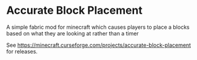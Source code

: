 # Accurate Block Placement

A simple fabric mod for minecraft which causes players to place a blocks based on what they are looking at rather than a timer

See https://minecraft.curseforge.com/projects/accurate-block-placement for releases.
